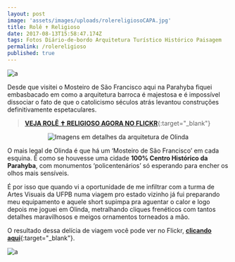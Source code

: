 ```yaml
---
layout: post
image: 'assets/images/uploads/rolereligiosoCAPA.jpg'
title: Rolê ✝️ Religioso
date: 2017-08-13T15:58:47.174Z
tags: Fotos Diário-de-bordo Arquitetura Turístico Histórico Paisagem
permalink: /rolereligioso
published: true
---
```

![a](assets/images/uploads/rolereligiosoCAPA.jpg)

Desde que visitei o Mosteiro de São Francisco aqui na Parahyba fiquei embasbacado em como a arquitetura barroca é majestosa e é impossível dissociar o fato de que o catolicismo séculos atrás levantou construções definitivamente espetaculares.

>[**VEJA ROLÊ ✝️ RELIGIOSO AGORA NO FLICKR**](https://flic.kr/s/aHsm2FY3Q5){:target="_blank"}

<div style="text-align: center;">
    <img src="assets/images/uploads/rolereligioso03.jpg" alt="Imagens em detalhes da arquitetura de Olinda">
</div>

O mais legal de Olinda é que há um ‘Mosteiro de São Francisco’ em cada esquina. É como se houvesse uma cidade **100% Centro Histórico da Parahyba**, com monumentos ‘policentenários’ só esperando para encher os olhos mais sensíveis.

É por isso que quando vi a oportunidade de me infiltrar com a turma de Artes Visuais da UFPB numa viagem pro estado vizinho já fui preparando meu equipamento e aquele short supimpa pra aguentar o calor e logo depois me joguei em Olinda, metralhando cliques frenéticos com tantos detalhes maravilhosos e meigos ornamentos torneados a mão.

O resultado dessa delícia de viagem você pode ver no Flickr, [**clicando aqui**](https://flic.kr/s/aHsm2FY3Q5){:target="_blank"}.

![a](assets/images/uploads/rolereligioso02.jpg)